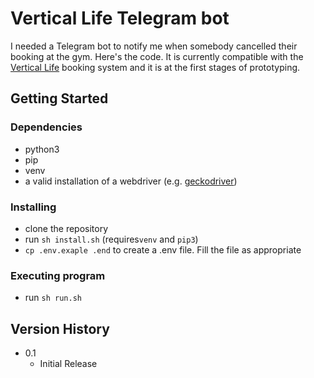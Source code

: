 # Vertical Life Telegram bot

I needed a Telegram bot to notify me when somebody cancelled their booking at the gym. Here's the code. It is currently compatible with the [Vertical Life](https://www.vertical-life.info/) booking system and it is at the first stages of prototyping.

## Getting Started

### Dependencies

* python3
* pip
* venv
* a valid installation of a webdriver (e.g. [geckodriver](https://github.com/mozilla/geckodriver/releases))

### Installing

* clone the repository
* run `sh install.sh` (requires`venv` and `pip3`)
* `cp .env.exaple .end` to create a .env file. Fill the file as appropriate

### Executing program

* run `sh run.sh`


## Version History

* 0.1
    * Initial Release